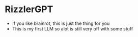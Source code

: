 # RizzlerGPT
- If you like brainrot, this is just the thing for you
- This is my first LLM so alot is still very off with some stuff
